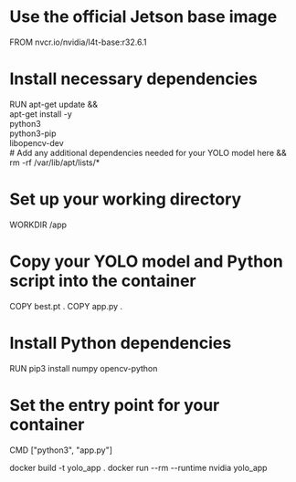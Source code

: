 # Use the official Jetson base image
FROM nvcr.io/nvidia/l4t-base:r32.6.1

# Install necessary dependencies
RUN apt-get update && \
    apt-get install -y \
    python3 \
    python3-pip \
    libopencv-dev \
    # Add any additional dependencies needed for your YOLO model here
    && rm -rf /var/lib/apt/lists/*

# Set up your working directory
WORKDIR /app

# Copy your YOLO model and Python script into the container
COPY best.pt .
COPY app.py .

# Install Python dependencies
RUN pip3 install numpy opencv-python

# Set the entry point for your container
CMD ["python3", "app.py"]

docker build -t yolo_app .
docker run --rm --runtime nvidia yolo_app
